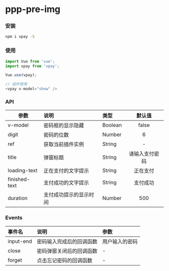 # ppp-pre-img

### 安装

```bash
npm i vpay -S
```

### 使用
```js
import Vue from 'vue';
import vpay from 'vpay';

Vue.use(vpay);

// 组件使用
<vpay v-model="show" />
```

### API
| 参数 | 说明 | 类型 | 默认值 |
| - | :- | :- | :-: |
| v-model | 密码框的显示隐藏 | Boolean | false |
| digit | 密码的位数| Number | 6 |
| ref | 获取当前插件实例 | String | - |
| title | 弹窗标题 | String | 请输入支付密码 |
| loading-text | 正在支付的文字提示 | String | 正在支付 |
| finished-text | 支付成功的文字提示 | String | 支付成功 |
| duration | 支付成功提示的显示时间 | Number | 500 |

### Events

| 事件名 | 说明 | 参数 |
| :- | :- | :- |
| input-end | 密码输入完成后的回调函数 | 用户输入的密码 |
| close | 密码弹窗关闭后的回调函数 | - |
| forget | 点击忘记密码的回调函数 | - |